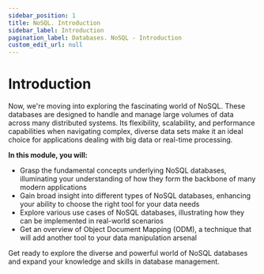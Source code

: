 ```yaml
---
sidebar_position: 1
title: NoSQL. Introduction
sidebar_label: Introduction
pagination_label: Databases. NoSQL - Introduction
custom_edit_url: null
---
```


# Introduction

Now, we're moving into exploring the fascinating world of NoSQL. These databases are designed to handle and manage large volumes of data across many distributed systems. Its flexibility, scalability, and performance capabilities when navigating complex, diverse data sets make it an ideal choice for applications dealing with big data or real-time processing. 

**In this module, you will:**
- Grasp the fundamental concepts underlying NoSQL databases, illuminating your understanding of how they form the backbone of many modern applications
- Gain broad insight into different types of NoSQL databases, enhancing your ability to choose the right tool for your data needs
- Explore various use cases of NoSQL databases, illustrating how they can be implemented in real-world scenarios
- Get an overview of Object Document Mapping (ODM), a technique that will add another tool to your data manipulation arsenal

Get ready to explore the diverse and powerful world of NoSQL databases and expand your knowledge and skills in database management.